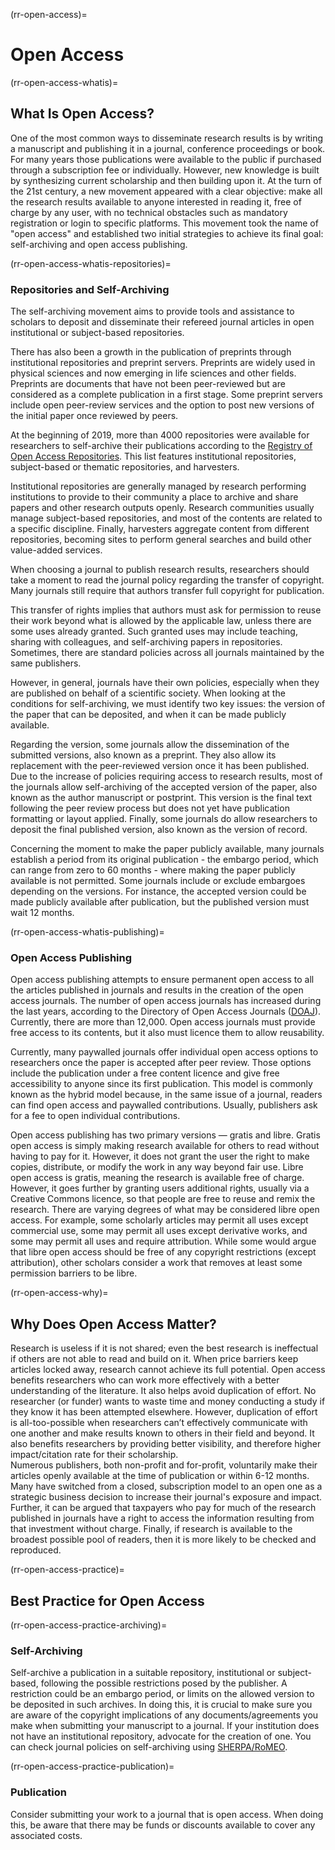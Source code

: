 (rr-open-access)=
# Open Access

(rr-open-access-whatis)=
## What Is Open Access?

One of the most common ways to disseminate research results is by writing a manuscript and publishing it in a journal, conference proceedings or book. For many years those publications were available to the public if purchased through a subscription fee or individually.
However, new knowledge is built by synthesizing current scholarship and then building upon it.
At the turn of the 21st century, a new movement appeared with a clear objective: make all the research results available to anyone interested in reading it, free of charge by any user, with no technical obstacles such as mandatory registration or login to specific platforms.
This movement took the name of "open access" and established two initial strategies to achieve its final goal: self-archiving and open access publishing.

(rr-open-access-whatis-repositories)=
### Repositories and Self-Archiving

The self-archiving movement aims to provide tools and assistance to scholars to deposit and disseminate their refereed journal articles in open institutional or subject-based repositories.

There has also been a growth in the publication of preprints through institutional repositories and preprint servers. 
Preprints are widely used in physical sciences and now emerging in life sciences and other fields.
Preprints are documents that have not been peer-reviewed but are considered as a complete publication in a first stage.
Some preprint servers include open peer-review services and the option to post new versions of the initial paper once reviewed by peers.

At the beginning of 2019, more than 4000 repositories were available for researchers to self-archive their publications according to the [Registry of Open Access Repositories](http://roar.eprints.org/).
This list features institutional repositories, subject-based or thematic repositories, and harvesters.


Institutional repositories are generally managed by research performing institutions to provide to their community a place to archive and share papers and other research outputs openly.
Research communities usually manage subject-based repositories, and most of the contents are related to a specific discipline.
Finally, harvesters aggregate content from different repositories, becoming sites to perform general searches and build other value-added services.

When choosing a journal to publish research results, researchers should take a moment to read the journal policy regarding the transfer of copyright.
Many journals still require that authors transfer full copyright for publication.

This transfer of rights implies that authors must ask for permission to reuse their work beyond what is allowed by the applicable law, unless there are some uses already granted.
Such granted uses may include teaching, sharing with colleagues, and self-archiving papers in repositories.
Sometimes, there are standard policies across all journals maintained by the same publishers.

However, in general, journals have their own policies, especially when they are published on behalf of a scientific society.
When looking at the conditions for self-archiving, we must identify two key issues: the version of the paper that can be deposited, and when it can be made publicly available.

Regarding the version, some journals allow the dissemination of the submitted versions, also known as a preprint. 
They also allow its replacement with the peer-reviewed version once it has been published.
Due to the increase of policies requiring access to research results, most of the journals allow self-archiving of the accepted version of the paper, also known as the author manuscript or postprint.
This version is the final text following the peer review process but does not yet have publication formatting or layout applied.
Finally, some journals do allow researchers to deposit the final published version, also known as the version of record.

Concerning the moment to make the paper publicly available, many journals establish a period from its original publication - the embargo period, which can range from zero to 60 months - where making the paper publicly available is not permitted.
Some journals include or exclude embargoes depending on the versions.
For instance, the accepted version could be made publicly available after publication, but the published version must wait 12 months.

(rr-open-access-whatis-publishing)=
### Open Access Publishing

Open access publishing attempts to ensure permanent open access to all the articles published in journals and results in the creation of the open access journals.
The number of open access journals has increased during the last years, according to the Directory of Open Access Journals \([DOAJ](http://www.doaj.org)\). Currently, there are more than 12,000.
Open access journals must provide free access to its contents, but it also must licence them to allow reusability.

Currently, many paywalled journals offer individual open access options to researchers once the paper is accepted after peer review.
Those options include the publication under a free content licence and give free accessibility to anyone since its first publication.
This model is commonly known as the hybrid model because, in the same issue of a journal, readers can find open access and paywalled contributions.
Usually, publishers ask for a fee to open individual contributions.

Open access publishing has two primary versions — gratis and libre.
Gratis open access is simply making research available for others to read without having to pay for it.
However, it does not grant the user the right to make copies, distribute, or modify the work in any way beyond fair use.
Libre open access is gratis, meaning the research is available free of charge. 
However, it goes further by granting users additional rights, usually via a Creative Commons licence, so that people are free to reuse and remix the research.
There are varying degrees of what may be considered libre open access.
For example, some scholarly articles may permit all uses except commercial use, some may permit all uses except derivative works, and some may permit all uses and require attribution.
While some would argue that libre open access should be free of any copyright restrictions (except attribution), other scholars consider a work that removes at least some permission barriers to be libre.

(rr-open-access-why)=
## Why Does Open Access Matter?

Research is useless if it is not shared; even the best research is ineffectual if others are not able to read and build on it. 
When price barriers keep articles locked away, research cannot achieve its full potential.
Open access benefits researchers who can work more effectively with a better understanding of the literature.
It also helps avoid duplication of effort.
No researcher (or funder) wants to waste time and money conducting a study if they know it has been attempted elsewhere.
However, duplication of effort is all-too-possible when researchers can’t effectively communicate with one another and make results known to others in their field and beyond.
It also benefits researchers by providing better visibility, and therefore higher impact/citation rate for their scholarship.  
Numerous publishers, both non-profit and for-profit, voluntarily make their articles openly available at the time of publication or within 6-12 months.
Many have switched from a closed, subscription model to an open one as a strategic business decision to increase their journal's exposure and impact.
Further, it can be argued that taxpayers who pay for much of the research published in journals have a right to access the information resulting from that investment without charge.
Finally, if research is available to the broadest possible pool of readers, then it is more likely to be checked and reproduced.  

(rr-open-access-practice)=
## Best Practice for Open Access

(rr-open-access-practice-archiving)=
### Self-Archiving


Self-archive a publication in a suitable repository, institutional or subject-based, following the possible restrictions posed by the publisher.
A restriction could be an embargo period, or limits on the allowed version to be deposited in such archives.
In doing this, it is crucial to make sure you are aware of the copyright implications of any documents/agreements you make when submitting your manuscript to a journal.
If your institution does not have an institutional repository, advocate for the creation of one.
You can check journal policies on self-archiving using [SHERPA/RoMEO](http://www.sherpa.ac.uk/romeo/index.php).

(rr-open-access-practice-publication)=
### Publication

Consider submitting your work to a journal that is open access.
When doing this, be aware that there may be funds or discounts available to cover any associated costs.
